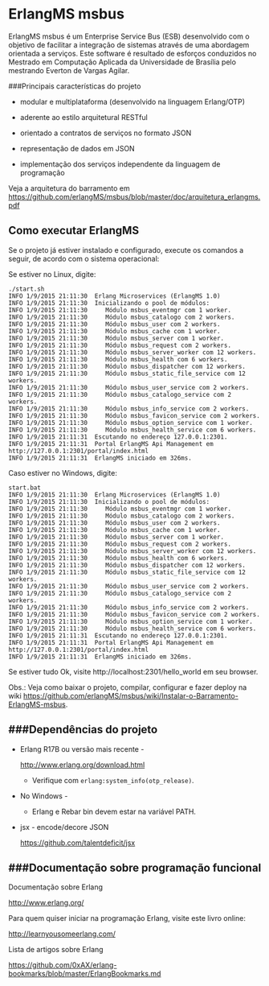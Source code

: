 ErlangMS msbus
=====

ErlangMS msbus é um Enterprise Service Bus (ESB) desenvolvido com o objetivo de facilitar a integração de sistemas através de uma abordagem orientada a serviços. Este software é resultado de esforços conduzidos no Mestrado em Computação Aplicada da Universidade de Brasília pelo mestrando Everton de Vargas Agilar.

###Principais características do projeto

* modular e multiplataforma (desenvolvido na linguagem Erlang/OTP) 

* aderente ao estilo arquitetural RESTful

* orientado a contratos de serviços no formato JSON

* representação de dados em JSON
 
* implementação dos serviços independente da linguagem de programação



Veja a arquitetura do barramento em https://github.com/erlangMS/msbus/blob/master/doc/arquitetura_erlangms.pdf


Como executar ErlangMS
-----------------------

Se o projeto já estiver instalado e configurado, execute os comandos a seguir, de acordo com o sistema operacional:

Se estiver no Linux, digite:

```console
./start.sh
INFO 1/9/2015 21:11:30  Erlang Microservices (ErlangMS 1.0)
INFO 1/9/2015 21:11:30  Inicializando o pool de módulos:
INFO 1/9/2015 21:11:30     Módulo msbus_eventmgr com 1 worker.
INFO 1/9/2015 21:11:30     Módulo msbus_catalogo com 2 workers.
INFO 1/9/2015 21:11:30     Módulo msbus_user com 2 workers.
INFO 1/9/2015 21:11:30     Módulo msbus_cache com 1 worker.
INFO 1/9/2015 21:11:30     Módulo msbus_server com 1 worker.
INFO 1/9/2015 21:11:30     Módulo msbus_request com 2 workers.
INFO 1/9/2015 21:11:30     Módulo msbus_server_worker com 12 workers.
INFO 1/9/2015 21:11:30     Módulo msbus_health com 6 workers.
INFO 1/9/2015 21:11:30     Módulo msbus_dispatcher com 12 workers.
INFO 1/9/2015 21:11:30     Módulo msbus_static_file_service com 12 workers.
INFO 1/9/2015 21:11:30     Módulo msbus_user_service com 2 workers.
INFO 1/9/2015 21:11:30     Módulo msbus_catalogo_service com 2 workers.
INFO 1/9/2015 21:11:30     Módulo msbus_info_service com 2 workers.
INFO 1/9/2015 21:11:30     Módulo msbus_favicon_service com 2 workers.
INFO 1/9/2015 21:11:30     Módulo msbus_option_service com 1 worker.
INFO 1/9/2015 21:11:30     Módulo msbus_health_service com 6 workers.
INFO 1/9/2015 21:11:31  Escutando no endereço 127.0.0.1:2301.
INFO 1/9/2015 21:11:31  Portal ErlangMS Api Management em http://127.0.0.1:2301/portal/index.html
INFO 1/9/2015 21:11:31  ErlangMS iniciado em 326ms.
```

Caso estiver no Windows, digite:

```console
start.bat
INFO 1/9/2015 21:11:30  Erlang Microservices (ErlangMS 1.0)
INFO 1/9/2015 21:11:30  Inicializando o pool de módulos:
INFO 1/9/2015 21:11:30     Módulo msbus_eventmgr com 1 worker.
INFO 1/9/2015 21:11:30     Módulo msbus_catalogo com 2 workers.
INFO 1/9/2015 21:11:30     Módulo msbus_user com 2 workers.
INFO 1/9/2015 21:11:30     Módulo msbus_cache com 1 worker.
INFO 1/9/2015 21:11:30     Módulo msbus_server com 1 worker.
INFO 1/9/2015 21:11:30     Módulo msbus_request com 2 workers.
INFO 1/9/2015 21:11:30     Módulo msbus_server_worker com 12 workers.
INFO 1/9/2015 21:11:30     Módulo msbus_health com 6 workers.
INFO 1/9/2015 21:11:30     Módulo msbus_dispatcher com 12 workers.
INFO 1/9/2015 21:11:30     Módulo msbus_static_file_service com 12 workers.
INFO 1/9/2015 21:11:30     Módulo msbus_user_service com 2 workers.
INFO 1/9/2015 21:11:30     Módulo msbus_catalogo_service com 2 workers.
INFO 1/9/2015 21:11:30     Módulo msbus_info_service com 2 workers.
INFO 1/9/2015 21:11:30     Módulo msbus_favicon_service com 2 workers.
INFO 1/9/2015 21:11:30     Módulo msbus_option_service com 1 worker.
INFO 1/9/2015 21:11:30     Módulo msbus_health_service com 6 workers.
INFO 1/9/2015 21:11:31  Escutando no endereço 127.0.0.1:2301.
INFO 1/9/2015 21:11:31  Portal ErlangMS Api Management em http://127.0.0.1:2301/portal/index.html
INFO 1/9/2015 21:11:31  ErlangMS iniciado em 326ms.
```

Se estiver tudo Ok, visite http://localhost:2301/hello_world em seu browser.

Obs.: Veja como baixar o projeto, compilar, configurar e fazer deploy na wiki https://github.com/erlangMS/msbus/wiki/Instalar-o-Barramento-ErlangMS-msbus.


###Dependências do projeto
------------------------

* Erlang R17B ou versão mais recente -

    <http://www.erlang.org/download.html>

  * Verifique com `erlang:system_info(otp_release)`.


* No Windows -

  * Erlang e Rebar bin devem estar na variável PATH.


* jsx - encode/decore JSON

    <https://github.com/talentdeficit/jsx>


###Documentação sobre programação funcional
-----------------------------------------

Documentação sobre Erlang

<http://www.erlang.org/>

Para quem quiser iniciar na programação Erlang, visite este livro online:

<http://learnyousomeerlang.com/>

Lista de artigos sobre Erlang

<https://github.com/0xAX/erlang-bookmarks/blob/master/ErlangBookmarks.md>
